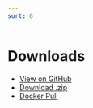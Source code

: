 ```yaml
---
sort: 6
---
```


# Downloads

* <a href="{{ site.github.repository_url }}" target="_blank" class="btn">View on GitHub</a>
* <a href="https://github.com/Appdynamics/ConfigMyApp/releases/latest" target="_blank" class="btn">Download .zip</a>
* <a href="https://hub.docker.com/r/appdynamicscx/configmyapp" target="_blank" class="btn">Docker Pull</a>
